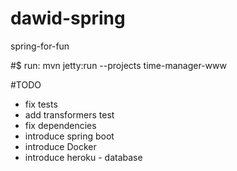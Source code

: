 # dawid-spring
spring-for-fun

#$ run:
mvn jetty:run --projects time-manager-www

#TODO
* fix tests
* add transformers test
* fix dependencies
* introduce spring boot
* introduce Docker
* introduce heroku - database
